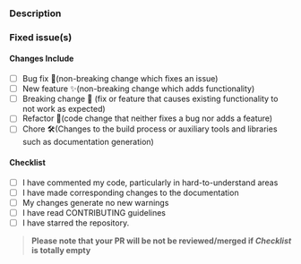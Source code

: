 ### Description

<!-- Please include a summary of the change. Please also include relevant motivation and context. List any dependencies that are required for this change. -->

### Fixed issue(s)
<!-- mention using '#' if any -->

#### Changes Include

- [ ] Bug fix 🐛(non-breaking change which fixes an issue)
- [ ] New feature ✨(non-breaking change which adds functionality)
- [ ] Breaking change 🚧 (fix or feature that causes existing functionality to not work as expected)
- [ ] Refactor 👷(code change that neither fixes a bug nor adds a feature)
- [ ] Chore 🛠(Changes to the build process or auxiliary tools and libraries such as documentation generation)

#### Checklist

- [ ] I have commented my code, particularly in hard-to-understand areas
- [ ] I have made corresponding changes to the documentation
- [ ] My changes generate no new warnings
- [ ] I have read CONTRIBUTING guidelines
- [ ] I have starred the repository.

> **Please note that your PR will be not be reviewed/merged if _Checklist_ is totally empty**
